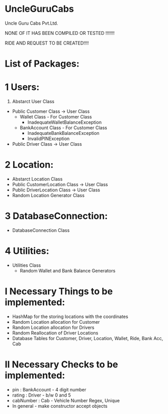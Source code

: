 # UncleGuruCabs
Uncle Guru Cabs Pvt.Ltd.

NONE OF IT HAS BEEN COMPILED OR TESTED !!!!!!!

RIDE AND REQUEST TO BE CREATED!!!!

# List of Packages:

# 1 Users:
1) Abstarct User Class&nbsp;
* Public Customer Class -> User Class&nbsp;
	* Wallet Class - For Customer Class&nbsp;
		* InadequateWalletBalanceException&nbsp;
	* BankAccount Class - For Customer Class&nbsp;
		* InadequateBankBalanceException&nbsp;
		* InvalidPINException&nbsp;
* Public Driver Class -> User Class&nbsp;

# 2 Location:
* Abstarct Location Class&nbsp;
* Public CustomerLocation Class -> User Class&nbsp;
* Public DriverLocation Class -> User Class&nbsp;
* Random Location Generator Class&nbsp;

# 3 DatabaseConnection:
* DatabaseConnection Class&nbsp;

# 4 Utilities:
* Utilities Class&nbsp;
	* Random Wallet and Bank Balance Generators&nbsp;

# I Necessary Things to be implemented:
* HashMap for the storing locations with the coordinates&nbsp;
* Random Location allocation for Customer&nbsp;
* Random Location allocation for Drivers&nbsp;
* Random Reallocation of Driver Locations&nbsp;
* Database Tables for Customer, Driver, Location, Wallet, Ride, Bank Acc, Cab&nbsp;

# II Necessary Checks to be implemented:
* pin : BankAccount - 4 digit number&nbsp;
* rating : Driver - b/w 0 and 5&nbsp;
* cabNumber : Cab - Vehicle Number Regex, Unique&nbsp;
* In general - make constructor accept objects&nbsp;

